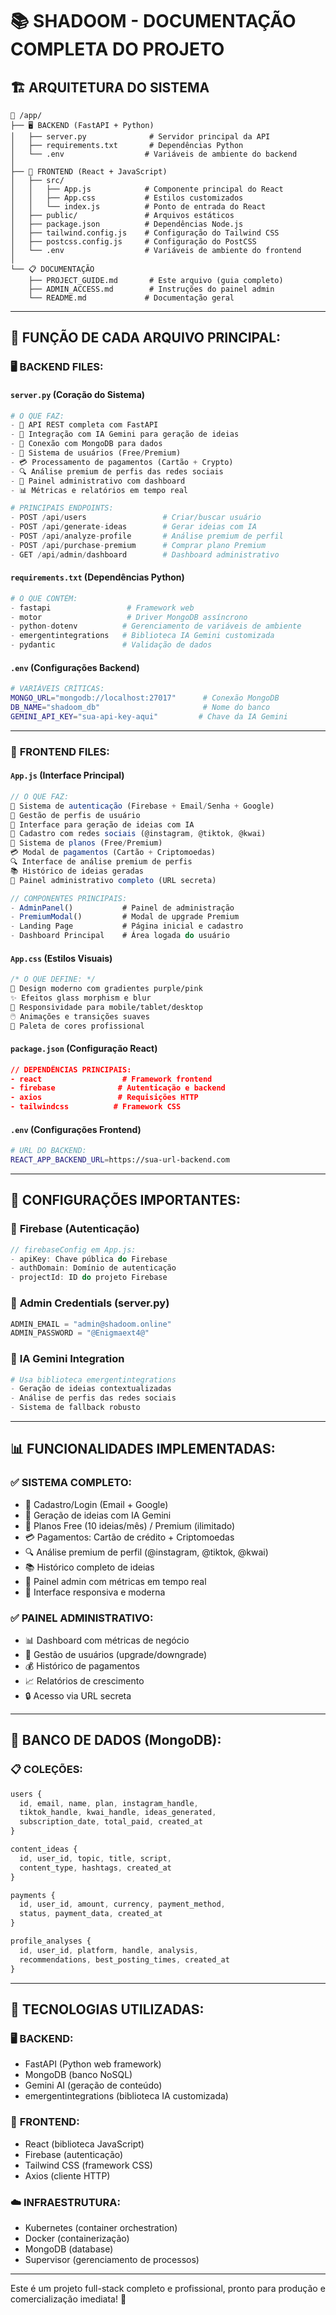 # 📚 SHADOOM - DOCUMENTAÇÃO COMPLETA DO PROJETO

## 🏗️ ARQUITETURA DO SISTEMA

```
📁 /app/
├── 🖥️ BACKEND (FastAPI + Python)
│   ├── server.py              # Servidor principal da API
│   ├── requirements.txt       # Dependências Python
│   └── .env                  # Variáveis de ambiente do backend
│
├── 🎨 FRONTEND (React + JavaScript)  
│   ├── src/
│   │   ├── App.js            # Componente principal do React
│   │   ├── App.css           # Estilos customizados
│   │   └── index.js          # Ponto de entrada do React
│   ├── public/               # Arquivos estáticos
│   ├── package.json          # Dependências Node.js
│   ├── tailwind.config.js    # Configuração do Tailwind CSS
│   ├── postcss.config.js     # Configuração do PostCSS
│   └── .env                  # Variáveis de ambiente do frontend
│
└── 📋 DOCUMENTAÇÃO
    ├── PROJECT_GUIDE.md       # Este arquivo (guia completo)
    ├── ADMIN_ACCESS.md        # Instruções do painel admin
    └── README.md             # Documentação geral
```

---

## 📄 FUNÇÃO DE CADA ARQUIVO PRINCIPAL:

### 🖥️ **BACKEND FILES:**

#### `server.py` (Coração do Sistema)
```python
# O QUE FAZ:
- 🔌 API REST completa com FastAPI
- 🤖 Integração com IA Gemini para geração de ideias
- 💾 Conexão com MongoDB para dados
- 👥 Sistema de usuários (Free/Premium)
- 💳 Processamento de pagamentos (Cartão + Crypto)
- 🔍 Análise premium de perfis das redes sociais
- 🔐 Painel administrativo com dashboard
- 📊 Métricas e relatórios em tempo real

# PRINCIPAIS ENDPOINTS:
- POST /api/users                 # Criar/buscar usuário
- POST /api/generate-ideas        # Gerar ideias com IA
- POST /api/analyze-profile       # Análise premium de perfil
- POST /api/purchase-premium      # Comprar plano Premium
- GET /api/admin/dashboard        # Dashboard administrativo
```

#### `requirements.txt` (Dependências Python)
```python
# O QUE CONTÉM:
- fastapi                 # Framework web
- motor                   # Driver MongoDB assíncrono
- python-dotenv          # Gerenciamento de variáveis de ambiente
- emergentintegrations   # Biblioteca IA Gemini customizada
- pydantic               # Validação de dados
```

#### `.env` (Configurações Backend)
```bash
# VARIÁVEIS CRÍTICAS:
MONGO_URL="mongodb://localhost:27017"      # Conexão MongoDB
DB_NAME="shadoom_db"                       # Nome do banco
GEMINI_API_KEY="sua-api-key-aqui"         # Chave da IA Gemini
```

---

### 🎨 **FRONTEND FILES:**

#### `App.js` (Interface Principal)
```javascript
// O QUE FAZ:
🔐 Sistema de autenticação (Firebase + Email/Senha + Google)
👤 Gestão de perfis de usuário
🧠 Interface para geração de ideias com IA
📱 Cadastro com redes sociais (@instagram, @tiktok, @kwai)
💎 Sistema de planos (Free/Premium)
💳 Modal de pagamentos (Cartão + Criptomoedas)
🔍 Interface de análise premium de perfis
📚 Histórico de ideias geradas
🔐 Painel administrativo completo (URL secreta)

// COMPONENTES PRINCIPAIS:
- AdminPanel()           # Painel de administração
- PremiumModal()         # Modal de upgrade Premium
- Landing Page           # Página inicial e cadastro
- Dashboard Principal    # Área logada do usuário
```

#### `App.css` (Estilos Visuais)
```css
/* O QUE DEFINE: */
🎨 Design moderno com gradientes purple/pink
✨ Efeitos glass morphism e blur
📱 Responsividade para mobile/tablet/desktop
🖱️ Animações e transições suaves
🌈 Paleta de cores profissional
```

#### `package.json` (Configuração React)
```json
// DEPENDÊNCIAS PRINCIPAIS:
- react                  # Framework frontend
- firebase              # Autenticação e backend
- axios                 # Requisições HTTP
- tailwindcss          # Framework CSS
```

#### `.env` (Configurações Frontend)
```bash
# URL DO BACKEND:
REACT_APP_BACKEND_URL=https://sua-url-backend.com
```

---

## 🔧 CONFIGURAÇÕES IMPORTANTES:

### 🔑 **Firebase (Autenticação)**
```javascript
// firebaseConfig em App.js:
- apiKey: Chave pública do Firebase
- authDomain: Domínio de autenticação
- projectId: ID do projeto Firebase
```

### 🔐 **Admin Credentials (server.py)**
```python
ADMIN_EMAIL = "admin@shadoom.online"
ADMIN_PASSWORD = "@Enigmaext4@"
```

### 🤖 **IA Gemini Integration**
```python
# Usa biblioteca emergentintegrations
- Geração de ideias contextualizadas
- Análise de perfis das redes sociais
- Sistema de fallback robusto
```

---

## 📊 FUNCIONALIDADES IMPLEMENTADAS:

### ✅ **SISTEMA COMPLETO:**
- 👤 Cadastro/Login (Email + Google)
- 🧠 Geração de ideias com IA Gemini
- 💎 Planos Free (10 ideias/mês) / Premium (ilimitado)
- 💳 Pagamentos: Cartão de crédito + Criptomoedas
- 🔍 Análise premium de perfil (@instagram, @tiktok, @kwai)
- 📚 Histórico completo de ideias
- 🔐 Painel admin com métricas em tempo real
- 📱 Interface responsiva e moderna

### ✅ **PAINEL ADMINISTRATIVO:**
- 📊 Dashboard com métricas de negócio
- 👥 Gestão de usuários (upgrade/downgrade)
- 💰 Histórico de pagamentos
- 📈 Relatórios de crescimento
- 🔒 Acesso via URL secreta

---

## 💾 BANCO DE DADOS (MongoDB):

### 📋 **COLEÇÕES:**
```javascript
users {
  id, email, name, plan, instagram_handle, 
  tiktok_handle, kwai_handle, ideas_generated,
  subscription_date, total_paid, created_at
}

content_ideas {
  id, user_id, topic, title, script, 
  content_type, hashtags, created_at
}

payments {
  id, user_id, amount, currency, payment_method,
  status, payment_data, created_at
}

profile_analyses {
  id, user_id, platform, handle, analysis,
  recommendations, best_posting_times, created_at
}
```

---

## 🚀 TECNOLOGIAS UTILIZADAS:

### 🖥️ **BACKEND:**
- FastAPI (Python web framework)
- MongoDB (banco NoSQL)
- Gemini AI (geração de conteúdo)
- emergentintegrations (biblioteca IA customizada)

### 🎨 **FRONTEND:**
- React (biblioteca JavaScript)
- Firebase (autenticação)
- Tailwind CSS (framework CSS)
- Axios (cliente HTTP)

### ☁️ **INFRAESTRUTURA:**
- Kubernetes (container orchestration)
- Docker (containerização)
- MongoDB (database)
- Supervisor (gerenciamento de processos)

---

Este é um projeto full-stack completo e profissional, pronto para produção e comercialização imediata! 🎉